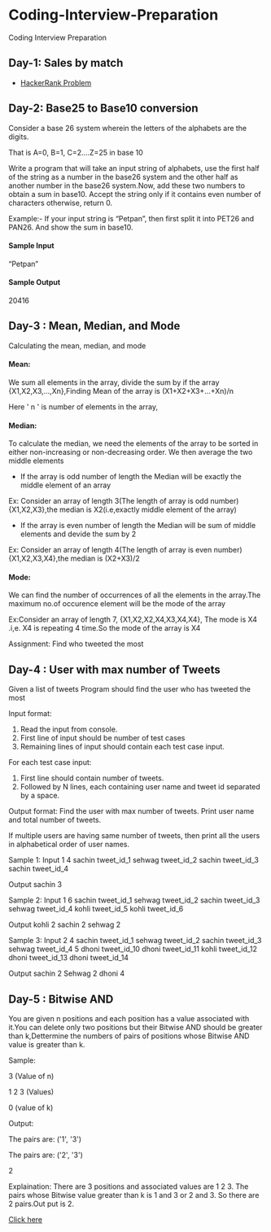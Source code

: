# Coding-Interview-Preparation
Coding Interview Preparation
## Day-1: Sales by match
* [HackerRank Problem](https://www.hackerrank.com/challenges/sock-merchant/problem?h_l=interview&playlist_slugs%5B%5D=interview-preparation-kit&playlist_slugs%5B%5D=warmup)
## Day-2: Base25 to Base10 conversion
Consider a base 26 system wherein the letters of the alphabets are the digits.

That is A=0, B=1, C=2….Z=25 in base 10

Write a program that will take an input string of alphabets, use the first half of the string as a number in the base26 system and the other half as another number in the base26 system.Now, add these two numbers to obtain a sum in base10.
Accept the string only if it contains even number of characters otherwise, return 0.

Example:-  If your input string is “Petpan”, then first split it into PET26 and PAN26. And show the sum in base10.

#### Sample Input

“Petpan”

#### Sample Output
20416

## Day-3 : Mean, Median, and Mode

Calculating the mean, median, and mode

#### Mean:

We sum all elements in the array, divide the sum by
if the array {X1,X2,X3,...,Xn},Finding Mean of the array is (X1+X2+X3+...+Xn)/n

Here ' n ' is number of elements in the array,
#### Median:

To calculate the median, we need the elements of the array to be sorted in either non-increasing or non-decreasing order.
We then average the two middle elements

* If the array is odd number of length the Median will be exactly the middle element of an array

Ex: Consider an array of length 3(The length of array is odd number){X1,X2,X3},the median is X2(i.e,exactly middle element of the array)

* If the array is even number of length the Median will be sum of middle elements and devide the sum by 2

Ex: Consider an array of length 4(The length of array is even number){X1,X2,X3,X4},the median is (X2+X3)/2

#### Mode:

We can find the number of occurrences of all the elements in the array.The maximum no.of occurence element will be the mode of the array

Ex:Consider an array of length 7, {X1,X2,X2,X4,X3,X4,X4}, The mode is X4 .i,e. X4 is repeating 4 time.So the mode of the array is X4

Assignment: Find who tweeted the most

## Day-4 : User with max number of Tweets

Given a list of tweets
Program should find the user who has tweeted the most


Input format:
1. Read the input from console.
2. First line of input should be number of test cases
3. Remaining lines of input should contain each test case input. 


For each test case input:
1. First line should contain number of tweets.
2. Followed by N lines, each containing user name and tweet id separated by a space.

Output format:
Find the user with max number of tweets. Print user name and total number of tweets.

If multiple users are having same number of tweets, then print all the users in alphabetical order of user names.


Sample 1:
Input 
1
4
sachin tweet_id_1
sehwag tweet_id_2
sachin tweet_id_3
sachin tweet_id_4


Output
sachin 3




Sample 2:
Input 
1
6
sachin tweet_id_1
sehwag tweet_id_2
sachin tweet_id_3
sehwag tweet_id_4
kohli tweet_id_5
kohli tweet_id_6


Output
kohli 2
sachin 2
sehwag 2






Sample 3:
Input 
2
4
sachin tweet_id_1
sehwag tweet_id_2
sachin tweet_id_3
sehwag tweet_id_4
5
dhoni tweet_id_10
dhoni tweet_id_11
kohli tweet_id_12
dhoni tweet_id_13
dhoni tweet_id_14


Output
sachin 2
Sehwag 2
dhoni 4


## Day-5 : Bitwise AND

You are given n positions and each position has a value associated with it.You can delete only two positions but their Bitwise AND should be greater than k,Dettermine the numbers of pairs of positions whose Bitwise AND value is greater than k.

Sample:

3 (Value of n)

1 2 3 (Values)

0 (value of k)

Output:

The pairs are: ('1', '3')

The pairs are: ('2', '3')

2

Explaination: There are 3 positions and associated values are 1 2 3. The pairs whose Bitwise value greater than k is 1 and 3 or 2 and 3. So there are 2 pairs.Out put is 2. 

[Click here](https://github.com/Akshay-cita/Coding-Interview-Preparation/blob/master/biwise_AND.py)



